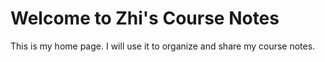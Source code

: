 # Welcome to Zhi's Course Notes

This is my home page. I will use it to organize and share my course notes.
